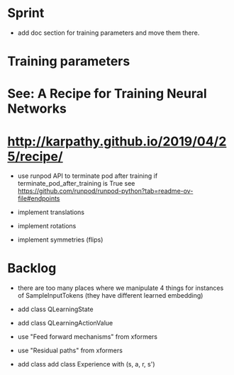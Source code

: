 # Sprint

- add doc section for training parameters and move them there.

# Training parameters
# See: A Recipe for Training Neural Networks
# http://karpathy.github.io/2019/04/25/recipe/

- use runpod API to terminate pod after training if terminate_pod_after_training is True
  see https://github.com/runpod/runpod-python?tab=readme-ov-file#endpoints

- implement translations
- implement rotations
- implement symmetries (flips)

# Backlog

- there are too many places where we manipulate 4 things for instances of SampleInputTokens (they have different learned embedding)
- add class QLearningState
- add class QLearningActionValue

- use "Feed forward mechanisms" from xformers
- use "Residual paths" from xformers
- add class add class Experience with (s, a, r, s')
